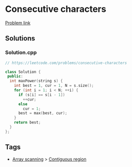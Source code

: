 # Consecutive characters

[Problem link](https://leetcode.com/problems/consecutive-characters)

## Solutions


### Solution.cpp
```cpp
// https://leetcode.com/problems/consecutive-characters

class Solution {
 public:
  int maxPower(string s) {
    int best = 1, cur = 1, N = s.size();
    for (int i = 1; i < N; ++i) {
      if (s[i] == s[i - 1])
        ++cur;
      else
        cur = 1;
      best = max(best, cur);
    }
    return best;
  }
};
```
## Tags

* [Array scanning](/README.md#Array_scanning) > [Contiguous region](/README.md#Array_scanning-Contiguous_region)
